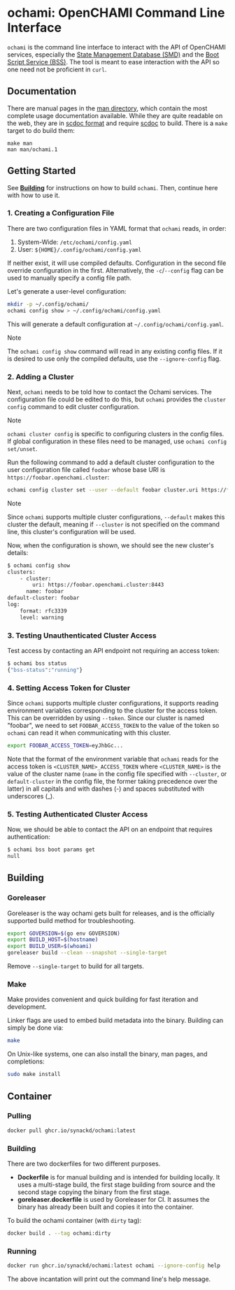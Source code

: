 # ochami: OpenCHAMI Command Line Interface

<!-- Text width is 80, only use spaces and use 4 spaces instead of tabs -->
<!-- vim: set et sta tw=80 ts=4 sw=4 sts=0: -->

`ochami` is the command line interface to interact with the API of OpenCHAMI
services, especially the [State Management Database
(SMD)](https://github.com/OpenCHAMI/smd) and the [Boot Script Service
(BSS)](https://github.com/OpenCHAMI/bss). The tool is meant to ease interaction
with the API so one need not be proficient in `curl`.

## Documentation

There are manual pages in the [man directory](/man), which contain the most
complete usage documentation available. While they are quite readable on the
web, they are in [scdoc format](https://man.archlinux.org/man/scdoc.5.en) and
require [scdoc](https://git.sr.ht/~sircmpwn/scdoc) to build. There is a `make`
target to do build them:

```
make man
man man/ochami.1
```

## Getting Started

See [**Building**](#building) for instructions on how to build `ochami`. Then,
continue here with how to use it.

### 1. Creating a Configuration File

There are two configuration files in YAML format that `ochami` reads, in order:

1. System-Wide: `/etc/ochami/config.yaml`
2. User: `${HOME}/.config/ochami/config.yaml`

If neither exist, it will use compiled defaults. Configuration in the second
file override configuration in the first. Alternatively, the `-c`/`--config`
flag can be used to manually specify a config file path.

Let's generate a user-level configuration:

```bash
mkdir -p ~/.config/ochami/
ochami config show > ~/.config/ochami/config.yaml
```

This will generate a default configuration at `~/.config/ochami/config.yaml`.

> [!NOTE]
> The `ochami config show` command will read in any existing config files. If it
> is desired to use only the compiled defaults, use the `--ignore-config` flag.

### 2. Adding a Cluster

Next, `ochami` needs to be told how to contact the Ochami services. The
configuration file could be edited to do this, but `ochami` provides the
`cluster config` command to edit cluster configuration.

> [!NOTE]
> `ochami cluster config` is specific to configuring clusters in the config
> files. If global configuration in these files need to be managed, use `ochami
> config set/unset`.


Run the following command to add a default cluster configuration to the user
configuration file called `foobar` whose base URI is
`https://foobar.openchami.cluster`:

```bash
ochami config cluster set --user --default foobar cluster.uri https://foobar.openchami.cluster:8443
```

> [!NOTE]
> Since `ochami` supports multiple cluster configurations, `--default` makes
> this cluster the default, meaning if `--cluster` is not specified on the
> command line, this cluster's configuration will be used.

Now, when the configuration is shown, we should see the new cluster's details:

```bash
$ ochami config show
clusters:
    - cluster:
        uri: https://foobar.openchami.cluster:8443
      name: foobar
default-cluster: foobar
log:
    format: rfc3339
    level: warning

```

### 3. Testing Unauthenticated Cluster Access

Test access by contacting an API endpoint not requiring an access token:

```bash
$ ochami bss status
{"bss-status":"running"}

```

### 4. Setting Access Token for Cluster

Since `ochami` supports multiple cluster configurations, it supports reading
environment variables corresponding to the cluster for the access token. This
can be overridden by using `--token`. Since our cluster is named "foobar", we
need to set `FOOBAR_ACCESS_TOKEN` to the value of the token so `ochami` can read
it when communicating with this cluster.

```bash
export FOOBAR_ACCESS_TOKEN=eyJhbGc...
```

Note that the format of the environment variable that `ochami` reads for the
access token is `<CLUSTER_NAME>_ACCESS_TOKEN` where `<CLUSTER_NAME>` is the
value of the cluster name (`name` in the config file specified with `--cluster`,
or `default-cluster` in the config file, the former taking precedence over the
latter) in all capitals and with dashes (-) and spaces substituted with
underscores (_).

### 5. Testing Authenticated Cluster Access

Now, we should be able to contact the API on an endpoint that requires
authentication:

```bash
$ ochami bss boot params get
null

```

## Building

### Goreleaser

Goreleaser is the way ochami gets built for releases, and is the officially
supported build method for troubleshooting.

```bash
export GOVERSION=$(go env GOVERSION)
export BUILD_HOST=$(hostname)
export BUILD_USER=$(whoami)
goreleaser build --clean --snapshot --single-target
```

Remove `--single-target` to build for all targets.

### Make

Make provides convenient and quick building for fast iteration and development.

Linker flags are used to embed build metadata into the binary. Building can
simply be done via:

```bash
make
```

On Unix-like systems, one can also install the binary, man pages, and
completions:

```bash
sudo make install
```

## Container

### Pulling

```bash
docker pull ghcr.io/synackd/ochami:latest
```

### Building

There are two dockerfiles for two different purposes.

- **Dockerfile** is for manual building and is intended for building locally. It
  uses a multi-stage build, the first stage building from source and the second
  stage copying the binary from the first stage.
- **goreleaser.dockerfile** is used by Goreleaser for CI. It assumes the binary
  has already been built and copies it into the container.

To build the ochami container (with `dirty` tag):

```bash
docker build . --tag ochami:dirty
```

### Running

```bash
docker run ghcr.io/synackd/ochami:latest ochami --ignore-config help
```
The above incantation will print out the command line's help message.
